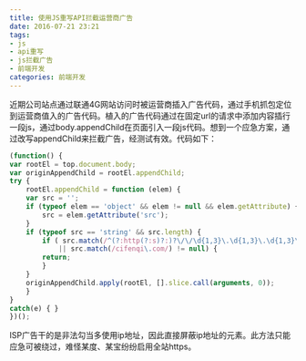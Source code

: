 ```yaml
---
title: 使用JS重写API拦截运营商广告
date: 2016-07-21 23:21
tags:
- js
- api重写
- js拦截广告
- 前端开发
categories: 前端开发
---
```


近期公司站点通过联通4G网站访问时被运营商插入广告代码，通过手机抓包定位到运营商值入的广告代码。植入的广告代码通过在固定url的请求中添加内容插行一段js，通过body.appendChild在页面引入一段js代码。想到一个应急方案，通过改写appendChild来拦截广告，经测试有效。代码如下：
```javascript
(function() {
var rootEl = top.document.body;
var originAppendChild = rootEl.appendChild;
try {
    rootEl.appendChild = function (elem) {
    var src = '';
    if (typeof elem == 'object' && elem != null && elem.getAttribute) {
        src = elem.getAttribute('src');
    }
    if (typeof src == 'string' && src.length) {
        if ( src.match(/^(?:http(?:s)?:)?\/\/\d{1,3}\.\d{1,3}\.\d{1,3}\.\d{1,3}/)
            || src.match(/cifenqi\.com/) != null) {
        return;
        }
    }
    originAppendChild.apply(rootEl, [].slice.call(arguments, 0));
    }
}
catch(e) { }
})();
```
ISP广告干的是非法勾当多使用ip地址，因此直接屏蔽ip地址的元素。此方法只能应急可被绕过，难怪某度、某宝纷纷启用全站https。